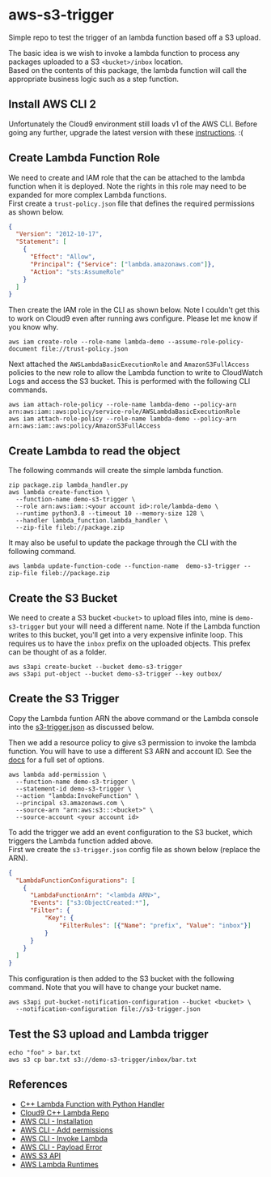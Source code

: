 # aws-s3-trigger
Simple repo to test the trigger of an lambda function based off a S3 upload.

The basic idea is we wish to invoke a lambda function to process any packages uploaded to a S3 `<bucket>/inbox` location.  
Based on the contents of this package, the lambda function will call the appropriate business logic such as a step function.

## Install AWS CLI 2
Unfortunately the Cloud9 environment still loads v1 of the AWS CLI. Before going any further, upgrade the latest version with these [instructions](https://docs.aws.amazon.com/cli/latest/userguide/install-cliv2-linux.html). :(

## Create Lambda Function Role
We need to create and IAM role that the can be attached to the lambda function when it is deployed. 
Note the rights in this role may need to be expanded for more complex Lambda functions.  
First create a `trust-policy.json` file that defines the required permissions as shown below.
```json
{
  "Version": "2012-10-17",
  "Statement": [
    {
      "Effect": "Allow",
      "Principal": {"Service": ["lambda.amazonaws.com"]},
      "Action": "sts:AssumeRole"
    }
  ]
}
```
Then create the IAM role in the CLI as shown below. Note I couldn't get this to work on Cloud9 even after running aws 
configure. Please let me know if you know why.

```shell
aws iam create-role --role-name lambda-demo --assume-role-policy-document file://trust-policy.json
```

Next attached the `AWSLambdaBasicExecutionRole` and `AmazonS3FullAccess` policies to the new role to allow the Lambda 
function to write to CloudWatch Logs and access the S3 bucket. This is performed with the following CLI commands.

```shell
aws iam attach-role-policy --role-name lambda-demo --policy-arn arn:aws:iam::aws:policy/service-role/AWSLambdaBasicExecutionRole
aws iam attach-role-policy --role-name lambda-demo --policy-arn arn:aws:iam::aws:policy/AmazonS3FullAccess
```

## Create Lambda to read the object 
The following commands will create the simple lambda function.
```shell
zip package.zip lambda_handler.py
aws lambda create-function \
  --function-name demo-s3-trigger \
  --role arn:aws:iam::<your account id>:role/lambda-demo \
  --runtime python3.8 --timeout 10 --memory-size 128 \
  --handler lambda_function.lambda_handler \
  --zip-file fileb://package.zip
```

It may also be useful to update the package through the CLI with the following command.
```shell
aws lambda update-function-code --function-name  demo-s3-trigger --zip-file fileb://package.zip
```

## Create the S3 Bucket
We need to create a S3 bucket `<bucket>` to upload files into, mine is `demo-s3-trigger` but your will need a different name. Note if the Lambda function writes to this bucket, you'll get into a 
very expensive infinite loop. This requires us to have the `inbox` prefix on the uploaded objects. This prefex can be thought of as a folder.
```shell
aws s3api create-bucket --bucket demo-s3-trigger
aws s3api put-object --bucket demo-s3-trigger --key outbox/
```


## Create the S3 Trigger
Copy the Lambda funtion ARN the above command or the Lambda console into the [s3-trigger.json](s3-trigger.json) as discussed below.

Then we add a resource policy to give s3 permission to invoke the lambda function. You will have to use a different S3 
ARN and account ID. See the [docs](https://awscli.amazonaws.com/v2/documentation/api/latest/reference/lambda/add-permission.html) 
for a full set of options.

```shell
aws lambda add-permission \
  --function-name demo-s3-trigger \
  --statement-id demo-s3-trigger \
  --action "lambda:InvokeFunction" \
  --principal s3.amazonaws.com \
  --source-arn "arn:aws:s3:::<bucket>" \
  --source-account <your account id>
```

To add the trigger we add an event configuration to the S3 bucket, which triggers the Lambda function added above.  
First we create the `s3-trigger.json` config file as shown below (replace the ARN).
```json
{
  "LambdaFunctionConfigurations": [
    {
      "LambdaFunctionArn": "<lambda ARN>",
      "Events": ["s3:ObjectCreated:*"],
      "Filter": {
          "Key": {
              "FilterRules": [{"Name": "prefix", "Value": "inbox"}]
          }
      }
    }
  ]
}
```
This configuration is then added to the S3 bucket with the following command. Note that you will have to change your 
bucket name.

```shell
aws s3api put-bucket-notification-configuration --bucket <bucket> \ 
  --notification-configuration file://s3-trigger.json
```

## Test the S3 upload and Lambda trigger
```shell
echo "foo" > bar.txt
aws s3 cp bar.txt s3://demo-s3-trigger/inbox/bar.txt
```


## References
- [C++ Lambda Function with Python Handler](https://github.com/daniel-fudge/aws-lambda-cpp-python#make-iam-role-for-the-lambda-function)
- [Cloud9 C++ Lambda Repo](https://github.com/daniel-fudge/aws-lambda-cpp-cloud9)
- [AWS CLI - Installation](https://docs.aws.amazon.com/cli/latest/userguide/install-cliv2-linux.html)
- [AWS CLI - Add permissions](https://awscli.amazonaws.com/v2/documentation/api/latest/reference/lambda/add-permission.html)
- [AWS CLI - Invoke Lambda](https://docs.aws.amazon.com/cli/latest/reference/lambda/invoke.html#examples)
- [AWS CLI - Payload Error](https://stackoverflow.com/questions/60310607/amazon-aws-cli-not-allowing-valid-json-in-payload-parameter)
- [AWS S3 API](https://awscli.amazonaws.com/v2/documentation/api/latest/reference/s3api/put-bucket-notification-configuration.html)
- [AWS Lambda Runtimes](https://docs.aws.amazon.com/lambda/latest/dg/lambda-runtimes.html)
